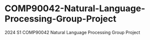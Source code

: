 # COMP90042-Natural-Language-Processing-Group-Project
2024 S1 COMP90042 Natural Language Processing Group Project
